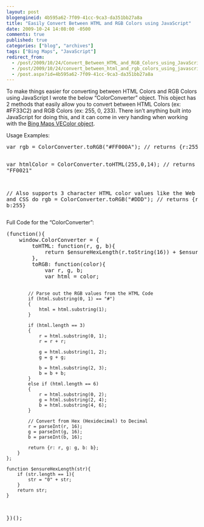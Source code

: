 ```yaml
---
layout: post
blogengineid: 4b595a62-7f09-41cc-9ca3-da351bb27a8a
title: "Easily Convert Between HTML and RGB Colors using JavaScript"
date: 2009-10-24 14:08:00 -0500
comments: true
published: true
categories: ["blog", "archives"]
tags: ["Bing Maps", "JavaScript"]
redirect_from: 
  - /post/2009/10/24/Convert_Between_HTML_and_RGB_Colors_using_JavaScript
  - /post/2009/10/24/convert_between_html_and_rgb_colors_using_javascript
  - /post.aspx?id=4b595a62-7f09-41cc-9ca3-da351bb27a8a
---
```

<!-- more -->
<p>To make things easier for converting between HTML Colors and RGB Colors using JavaScript I wrote the below &ldquo;ColorConverter&rdquo; object. This object has 2 methods that easily allow you to convert between HTML Colors (ex: #FF33C2) and RGB Colors (ex: 255, 0, 233). There isn&rsquo;t anything built into JavaScript for doing this, and it can come in very handing when working with the <a href="http://msdn.microsoft.com/en-us/library/bb412453.aspx" target="_blank">Bing Maps VEColor object</a>.</p>
<p>Usage Examples:</p>
<pre class="brush: js; first-line: 1; tab-size: 4; toolbar: false; ">var rgb = ColorConverter.toRGB("#FF000A"); // returns {r:255, g:0, b:10}

var htmlColor = ColorConverter.toHTML(255,0,14); // returns "FF0021"

// Also supports 3 character HTML color values like the Web Browsers and CSS do
rgb = ColorConverter.toRGB("#DDD"); // returns {r:255, g:255, b:255}</pre>
<p>Full Code for the &ldquo;ColorConverter&rdquo;:</p>
<pre class="brush: js; first-line: 1; tab-size: 4; toolbar: false; ">(function(){
    window.ColorConverter = {
        toHTML: function(r, g, b){
            return $ensureHexLength(r.toString(16)) + $ensureHexLength(g.toString(16)) + $ensureHexLength(b.toString(16));
        },
        toRGB: function(color){
            var r, g, b;
            var html = color;
            
            // Parse out the RGB values from the HTML Code
            if (html.substring(0, 1) == "#")
            {
                html = html.substring(1);
            }
            
            if (html.length == 3)
            {
                r = html.substring(0, 1);
                r = r + r;
                
                g = html.substring(1, 2);
                g = g + g;
                
                b = html.substring(2, 3);
                b = b + b;
            }
            else if (html.length == 6)
            {
                r = html.substring(0, 2);
                g = html.substring(2, 4);
                b = html.substring(4, 6);
            }
        
            // Convert from Hex (Hexidecimal) to Decimal
            r = parseInt(r, 16);
            g = parseInt(g, 16);
            b = parseInt(b, 16);
        
            return {r: r, g: g, b: b};
        }
    };
    
    function $ensureHexLength(str){
        if (str.length == 1){
            str = "0" + str;
        }
        return str;
    }
})();</pre>
